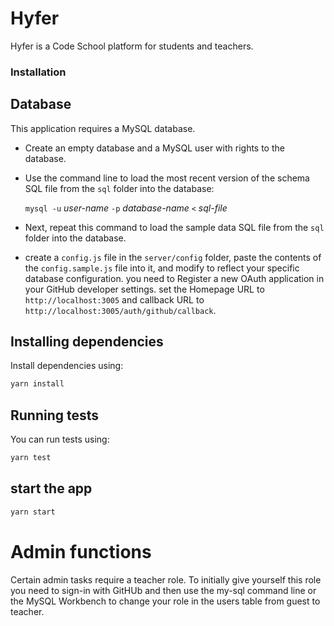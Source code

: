# Hyfer

Hyfer is a Code School platform for students and teachers.

### Installation

## Database

This application requires a MySQL database.

- Create an empty database and a MySQL user with rights to the database.

- Use the command line to load the most recent version of the schema SQL file from the `sql` folder into the database:

    `mysql -u` _user-name_ `-p` _database-name_ `<` _sql-file_

- Next, repeat this command to load the sample data SQL file from the `sql` folder into the database.

- create a `config.js` file in the `server/config` folder, paste the contents of the `config.sample.js` file into it, and modify to reflect your specific database configuration.
you need to Register a new OAuth application in your GitHub developer settings. set the Homepage URL to `http://localhost:3005` and callback URL to `http://localhost:3005/auth/github/callback`.

## Installing dependencies

Install dependencies using:
```bash
yarn install
```

## Running tests

You can run tests using:

```bash
yarn test
```

## start the app

```bash
yarn start
```

# Admin functions

Certain admin tasks require a teacher role. To initially give yourself this role you need to sign-in with GitHUb and then use the my-sql command line or the MySQL Workbench to change your role in the users table from guest to teacher.

